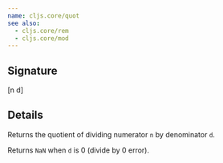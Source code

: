 ```yaml
---
name: cljs.core/quot
see also:
  - cljs.core/rem
  - cljs.core/mod
---
```


## Signature
[n d]


## Details

Returns the quotient of dividing numerator `n` by denominator `d`.

Returns `NaN` when `d` is 0 (divide by 0 error).
